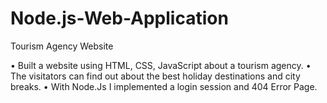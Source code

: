 # Node.js-Web-Application

Tourism Agency Website

• Built a website using HTML, CSS, JavaScript about a tourism agency.
• The visitators can find out about the best holiday destinations and city breaks.
• With Node.Js I implemented a login session and 404 Error Page.
